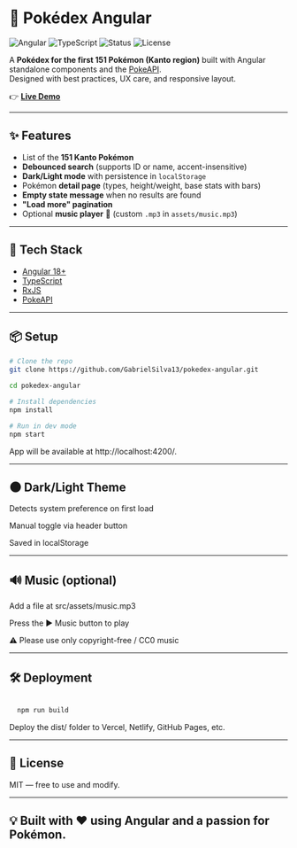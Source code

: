 # 📖 Pokédex Angular

![Angular](https://img.shields.io/badge/Angular-18-red?logo=angular)
![TypeScript](https://img.shields.io/badge/TypeScript-5-blue?logo=typescript)
![Status](https://img.shields.io/badge/status-online-brightgreen)
![License](https://img.shields.io/badge/license-MIT-lightgrey)

A **Pokédex for the first 151 Pokémon (Kanto region)** built with Angular standalone components and the [PokeAPI](https://pokeapi.co/).  
Designed with best practices, UX care, and responsive layout.

👉 **[Live Demo](https://pokedex-kanto-ten.vercel.app/)**

---

## ✨ Features

- List of the **151 Kanto Pokémon**
- **Debounced search** (supports ID or name, accent-insensitive)
- **Dark/Light mode** with persistence in `localStorage`
- Pokémon **detail page** (types, height/weight, base stats with bars)
- **Empty state message** when no results are found
- **"Load more" pagination**
- Optional **music player** 🎵 (custom `.mp3` in `assets/music.mp3`)

---

## 🚀 Tech Stack

- [Angular 18+](https://angular.dev/)
- [TypeScript](https://www.typescriptlang.org/)
- [RxJS](https://rxjs.dev/)
- [PokeAPI](https://pokeapi.co/)

---

## 📦 Setup

```bash
# Clone the repo
git clone https://github.com/GabrielSilva13/pokedex-angular.git

cd pokedex-angular

# Install dependencies
npm install

# Run in dev mode
npm start
```

App will be available at http://localhost:4200/.

---

## 🌑 Dark/Light Theme

Detects system preference on first load

Manual toggle via header button

Saved in localStorage

---

## 🔊 Music (optional)

Add a file at src/assets/music.mp3

Press the ▶︎ Music button to play

⚠️ Please use only copyright-free / CC0 music

---

## 🛠️ Deployment

```bash

  npm run build

```

Deploy the dist/ folder to Vercel, Netlify, GitHub Pages, etc.

---

## 📜 License

MIT
— free to use and modify.

---

## 💡 Built with ❤️ using Angular and a passion for Pokémon.

